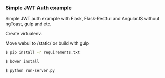 ### Simple JWT Auth example

Simple JWT auth example with Flask, Flask-Restful and AngularJS
without ngToast, gulp and etc.

Create virtualenv.

Move webui to /static/ or build with gulp

```sh
$ pip install -r requirements.txt
```

```sh
$ bower install
```

```sh
$ python run-server.py
```


